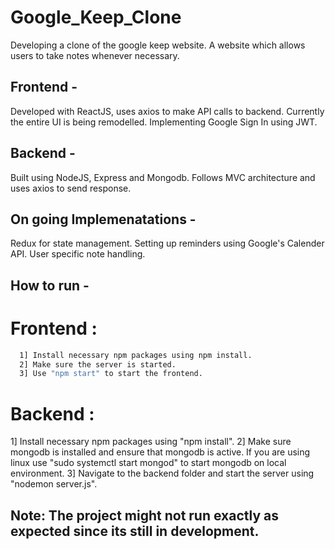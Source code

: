 # Google_Keep_Clone
Developing a clone of the google keep website. A website which allows users to take notes whenever necessary.

## Frontend - 
Developed with ReactJS, uses axios to make API calls to backend.
Currently the entire UI is being remodelled.
Implementing Google Sign In using JWT.

## Backend -
Built using NodeJS, Express and Mongodb.
Follows MVC architecture and uses axios to send response.

## On going Implemenatations - 
Redux for state management.
Setting up reminders using Google's Calender API.
User specific note handling.

## How to run -

# Frontend :
```bash
  1] Install necessary npm packages using npm install.
  2] Make sure the server is started.
  3] Use "npm start" to start the frontend.
```
# Backend :
  1] Install necessary npm packages using "npm install".
  2] Make sure mongodb is installed and ensure that mongodb is active. If you are using linux use "sudo   systemctl start mongod" to start mongodb on local environment.
  3] Navigate to the backend folder and start the server using "nodemon server.js".

## Note: The project might not run exactly as expected since its still in development.
